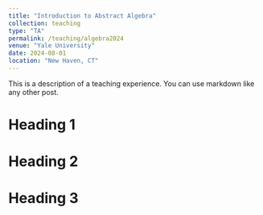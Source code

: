 ```yaml
---
title: "Introduction to Abstract Algebra"
collection: teaching
type: "TA"
permalink: /teaching/algebra2024
venue: "Yale University"
date: 2024-08-01
location: "New Haven, CT"
---
```


This is a description of a teaching experience. You can use markdown like any other post.

Heading 1
======

Heading 2
======

Heading 3
======
